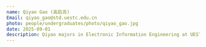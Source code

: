 ```yaml
---
name: Qiyao Gao (高启尧)
Email: qiyao_gao@std.uestc.edu.cn
photo: people/undergraduates/photo/qiyao_gao.jpg
date: 2025-09-01
description: Qiyao majors in Electronic Information Engineering at UESTC. His research interest lies in applying deep learning to materials science.
---
```

